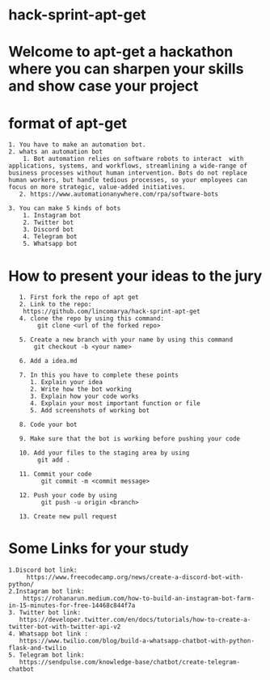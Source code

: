 # hack-sprint-apt-get
# Welcome to apt-get a hackathon where you can sharpen your skills and show case your project

# format of  apt-get

    1. You have to make an automation bot.
    2. whats an automation bot 
        1. Bot automation relies on software robots to interact  with applications, systems, and workflows, streamlining a wide-range of business processes without human intervention. Bots do not replace human workers, but handle tedious processes, so your employees can focus on more strategic, value-added initiatives.
       2. https://www.automationanywhere.com/rpa/software-bots
    
    3. You can make 5 kinds of bots
        1. Instagram bot
        2. Twitter bot
        3. Discord bot
        4. Telegram bot
        5. Whatsapp bot
#     How to present your ideas to the jury
        
       1. First fork the repo of apt get
       2. Link to the repo:                                             
        https://github.com/lincomarya/hack-sprint-apt-get
       4. clone the repo by using this command:
            git clone <url of the forked repo>
   
       5. Create a new branch with your name by using this command 
           git checkout -b <your name>
       
       6. Add a idea.md 
   
       7. In this you have to complete these points
          1. Explain your idea
          2. Write how the bot working 
          3. Explain how your code works 
          4. Explain your most important function or file
          5. Add screenshots of working bot
   
       8. Code your bot
   
       9. Make sure that the bot is working before pushing your code
   
       10. Add your files to the staging area by using
            git add .
   
       11. Commit your code
             git commit -m <commit message> 
   
       12. Push your code by using 
             git push -u origin <branch>

       13. Create new pull request
   

#   Some Links for your study
    1.Discord bot link:
         https://www.freecodecamp.org/news/create-a-discord-bot-with-python/
    2.Instagram bot link:
        https://rohanarun.medium.com/how-to-build-an-instagram-bot-farm-in-15-minutes-for-free-14468c844f7a
    3. Twitter bot link:
       https://developer.twitter.com/en/docs/tutorials/how-to-create-a-twitter-bot-with-twitter-api-v2
    4. Whatsapp bot link :
       https://www.twilio.com/blog/build-a-whatsapp-chatbot-with-python-flask-and-twilio
    5. Telegram bot link:
       https://sendpulse.com/knowledge-base/chatbot/create-telegram-chatbot   
